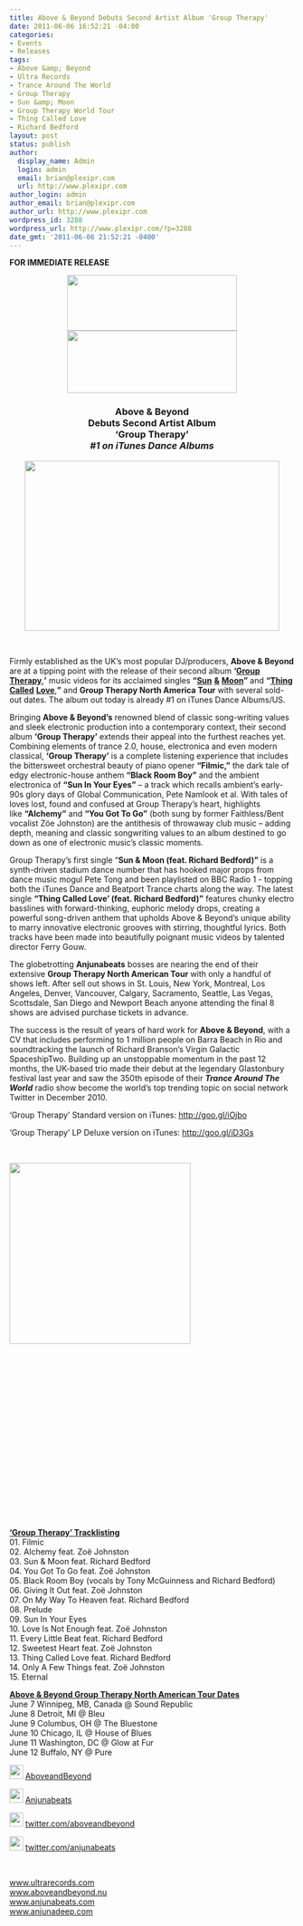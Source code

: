 ```yaml
---
title: Above & Beyond Debuts Second Artist Album 'Group Therapy'
date: 2011-06-06 16:52:21 -04:00
categories:
- Events
- Releases
tags:
- Above &amp; Beyond
- Ultra Records
- Trance Around The World
- Group Therapy
- Sun &amp; Moon
- Group Therapy World Tour
- Thing Called Love
- Richard Bedford
layout: post
status: publish
author:
  display_name: Admin
  login: admin
  email: brian@plexipr.com
  url: http://www.plexipr.com
author_login: admin
author_email: brian@plexipr.com
author_url: http://www.plexipr.com
wordpress_id: 3288
wordpress_url: http://www.plexipr.com/?p=3288
date_gmt: '2011-06-06 21:52:21 -0400'
---
```


<p><strong>FOR IMMEDIATE RELEASE</strong></p>
<div style="text-align: center;"><strong><a href="http://www.plexipr.com/wp-content/uploads/2011/06/plexipr_UltraMusicLogohorizontal_2.jpg"><img class="aligncenter size-full wp-image-3289" title="plexipr_UltraMusicLogohorizontal_2" src="http://www.plexipr.com/wp-content/uploads/2011/06/plexipr_UltraMusicLogohorizontal_2.jpg" alt="" width="300" height="98" /></a><a href="http://www.plexipr.com/wp-content/uploads/2011/06/plexipr_AboveAndBeyondBlackShortLogo_1.jpg"><img class="aligncenter size-full wp-image-3290" title="plexipr_AboveAndBeyondBlackShortLogo_1" src="http://www.plexipr.com/wp-content/uploads/2011/06/plexipr_AboveAndBeyondBlackShortLogo_1.jpg" alt="" width="300" height="110" /></a><br />
</strong></div>
<div>
<h3 style="text-align: center;"><strong>Above &amp; Beyond<br />
Debuts Second Artist Album<br />
‘Group Therapy’</strong><em><strong><br />
#1 on iTunes Dance Albums</strong></em></h3>
<p style="text-align: center;"><em><strong><a href="http://www.plexipr.com/wp-content/uploads/2011/06/plexipr_AboveBeyondGroupTherapyPressPhotoWeb_1_450w.jpg"><img class="aligncenter size-full wp-image-3291" title="plexipr_AboveBeyondGroupTherapyPressPhotoWeb_1_450w" src="http://www.plexipr.com/wp-content/uploads/2011/06/plexipr_AboveBeyondGroupTherapyPressPhotoWeb_1_450w.jpg" alt="" width="450" height="300" /></a><br />
</strong></em></p>
</div>
<div><em><strong> </strong></em></div>
<div><strong><br />
</strong></div>
<div>
<p>Firmly established as the UK’s most popular DJ/producers, <strong>Above &amp; Beyond</strong> are at a tipping point with the release of their second album <strong>‘</strong><a href="http://t.ymlp189.net/uswsbadawhmaiaeqwaoaqeuh/click.php" target="_blank"><strong>Group</strong></a> <a href="http://t.ymlp189.net/uswsbadawhmaiaeqwaoaqeuh/click.php" target="_blank"><strong>Therapy</strong></a>,<strong>’</strong> music videos for its acclaimed singles <strong>“</strong><a href="http://t.ymlp189.net/uswshadawhmacaeqwacaqeuh/click.php" target="_blank"><strong>Sun</strong></a> <a href="http://t.ymlp189.net/uswshadawhmacaeqwacaqeuh/click.php" target="_blank"><strong>&amp;</strong></a> <a href="http://t.ymlp189.net/uswshadawhmacaeqwacaqeuh/click.php" target="_blank"><strong>Moon</strong></a><strong>”</strong> and <strong>“</strong><a href="http://t.ymlp189.net/uswswazawhmaxaeqwagaqeuh/click.php" target="_blank"><strong>Thing</strong></a> <a href="http://t.ymlp189.net/uswswazawhmaxaeqwagaqeuh/click.php" target="_blank"><strong>Called</strong></a> <a href="http://t.ymlp189.net/uswswazawhmaxaeqwagaqeuh/click.php" target="_blank"><strong>Love</strong></a>,<strong>”</strong> and <strong>Group Therapy North America Tour</strong> with several sold-out dates. The album out today is already #1 on iTunes Dance Albums/US.</p>
<p>Bringing <strong>Above &amp; Beyond’s</strong> renowned blend of classic song-writing values and sleek electronic production into a contemporary context, their second album <strong>‘Group Therapy’</strong> extends their appeal into the furthest reaches yet. Combining elements of trance 2.0, house, electronica and even modern classical, <strong>‘Group Therapy’</strong> is a complete listening experience that includes the bittersweet orchestral beauty of piano opener <strong>“Filmic,”</strong> the dark tale of edgy electronic-house anthem <strong>“Black Room Boy”</strong> and the ambient electronica of <strong>“Sun In Your Eyes”</strong> – a track which recalls ambient’s early-90s glory days of Global Communication, Pete Namlook et al. With tales of loves lost, found and confused at Group Therapy’s heart, highlights like <strong>“Alchemy”</strong> and <strong>“You Got To Go”</strong> (both sung by former Faithless/Bent vocalist Zöe Johnston) are the antithesis of throwaway club music – adding depth, meaning and classic songwriting values to an album destined to go down as one of electronic music’s classic moments.</p>
<p>Group Therapy’s first single “<strong>Sun &amp; Moon (feat. Richard Bedford)”</strong> is a synth-driven stadium dance number that has hooked major props from dance music mogul Pete Tong and been playlisted on BBC Radio 1 - topping both the iTunes Dance and Beatport Trance charts along the way. The latest single <strong>“Thing Called Love’ (feat. Richard Bedford)”</strong> features chunky electro basslines with forward-thinking, euphoric melody drops, creating a powerful song-driven anthem that upholds Above &amp; Beyond’s unique ability to marry innovative electronic grooves with stirring, thoughtful lyrics. Both tracks have been made into beautifully poignant music videos by talented director Ferry Gouw.</p>
<p>The globetrotting <strong>Anjunabeats</strong> bosses are nearing the end of their extensive <strong>Group Therapy North American Tour</strong> with only a handful of shows left. After sell out shows in St. Louis, New York, Montreal, Los Angeles, Denver, Vancouver, Calgary, Sacramento, Seattle, Las Vegas, Scottsdale, San Diego and Newport Beach anyone attending the final 8 shows are advised purchase tickets in advance.</p>
<p>The success is the result of years of hard work for <strong>Above &amp; Beyond</strong>, with a CV that includes performing to 1 million people on Barra Beach in Rio and soundtracking the launch of Richard Branson’s Virgin Galactic SpaceshipTwo. Building up an unstoppable momentum in the past 12 months, the UK-based trio made their debut at the legendary Glastonbury festival last year and saw the 350th episode of their <strong><em>Trance Around The World</em></strong> radio show become the world’s top trending topic on social network Twitter in December 2010.</p>
</div>
<p>‘Group Therapy’ Standard version on iTunes: <a href="http://t.ymlp189.net/uswsqakawhmacaeqwakaqeuh/click.php" target="_blank">http://goo.gl/iOjbo</a></p>
<p>‘Group Therapy’ LP Deluxe version on iTunes: <a href="http://t.ymlp189.net/uswsyaiawhmacaeqwalaqeuh/click.php" target="_blank">http://goo.gl/iD3Gs</a></p>
<p>&nbsp;</p>
<p><a href="http://www.plexipr.com/wp-content/uploads/2011/06/AboveBeyond_GroupTherapy_cover.jpg"><img class="alignleft size-full wp-image-3292" title="Above&amp;Beyond_GroupTherapy_cover" src="http://www.plexipr.com/wp-content/uploads/2011/06/AboveBeyond_GroupTherapy_cover.jpg" alt="" width="320" height="320" /></a></p>
<p>&nbsp;</p>
<p>&nbsp;</p>
<p>&nbsp;</p>
<p>&nbsp;</p>
<p>&nbsp;</p>
<p>&nbsp;</p>
<p>&nbsp;</p>
<p>&nbsp;</p>
<p>&nbsp;</p>
<p>&nbsp;</p>
<p><strong><span style="text-decoration: underline;">‘Group Therapy’ Tracklisting</span><br />
</strong>01. Filmic<br />
02. Alchemy feat. Zoë Johnston<br />
03. Sun &amp; Moon feat. Richard Bedford<br />
04. You Got To Go feat. Zoë Johnston<br />
05. Black Room Boy (vocals by Tony McGuinness and Richard Bedford)<br />
06. Giving It Out feat. Zoë Johnston<br />
07. On My Way To Heaven feat. Richard Bedford<br />
08. Prelude<br />
09. Sun In Your Eyes<br />
10. Love Is Not Enough feat. Zoë Johnston<br />
11. Every Little Beat feat. Richard Bedford<br />
12. Sweetest Heart feat. Zoë Johnston<br />
13. Thing Called Love feat. Richard Bedford<br />
14. Only A Few Things feat. Zoë Johnston<br />
15. Eternal</p>
<p><span style="text-decoration: underline;"><strong>Above &amp; Beyond Group Therapy North American Tour Dates</strong></span><br />
June 7 Winnipeg, MB, Canada @ Sound Republic<br />
June 8 Detroit, MI @ Bleu<br />
June 9 Columbus, OH @ The Bluestone<br />
June 10 Chicago, IL @ House of Blues<br />
June 11 Washington, DC @ Glow at Fur<br />
June 12 Buffalo, NY @ Pure</p>
<div>
<p><img src="http://img2.ymlp189.net/plexipr_facebook.gif" border="0" alt="" width="24" height="25" /> <a href="http://t.ymlp189.net/uswusagawhmaaaeqwaaaqeuh/click.php" target="_blank">AboveandBeyond</a></p>
<p><img src="http://img2.ymlp189.net/plexipr_facebook.gif" border="0" alt="" width="24" height="25" /> <a href="http://t.ymlp189.net/uswuuadawhmafaeqwalaqeuh/click.php" target="_blank">Anjunabeats</a></p>
<p><img src="http://img2.ymlp189.net/plexipr_twitter.gif" border="0" alt="" width="24" height="25" /> <a href="http://t.ymlp189.net/uswuearawhmaiaeqwafaqeuh/click.php" target="_blank">twitter.com/aboveandbeyond</a></p>
<p><img src="http://img2.ymlp189.net/plexipr_twitter.gif" border="0" alt="" width="24" height="25" /> <a href="http://t.ymlp189.net/uswumaiawhmapaeqwaaaqeuh/click.php" target="_blank">twitter.com/anjunabeats</a></p>
<p><strong><br />
</strong></p>
<p><a href="http://t.ymlp189.net/uswujafawhmacaeqwalaqeuh/click.php" target="_blank">www.ultrarecords.com</a><a href="http://t.ymlp189.net/uswubaoawhmacaeqwaoaqeuh/click.php" target="_blank"><br />
www.aboveandbeyond.nu</a><a href="http://t.ymlp189.net/uswuharawhmaaaeqwaxaqeuh/click.php" target="_blank"><br />
www.anjunabeats.com</a><a href="http://t.ymlp189.net/uswuwagawhmanaeqwaoaqeuh/click.php" target="_blank"><br />
www.anjunadeep.com</a></p>
</div>

